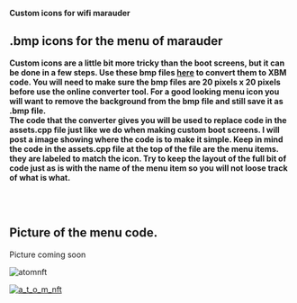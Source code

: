 <b>Custom icons for wifi marauder</b>

## .bmp icons for the menu of marauder

<b>Custom icons are a little bit more tricky than the boot screens, but it can be done in a few steps. Use these bmp files <a href=https://www.imageconvert.org/bmp-to-xbm>here</a> to convert them to XBM code.
You will need to make sure the bmp files are 20 pixels x 20 pixels before use the online converter tool. For a good looking menu icon you will want to remove the background from the bmp file and still save it as .bmp file. <br> The code that the converter gives you will be used to replace code in the assets.cpp file just like we do when making custom boot screens. I will post a image showing where the code is to make it simple. Keep in mind the code in the assets.cpp file at the top of the file are the menu items. they are labeled to match the icon. Try to keep the layout of the full bit of code just as is with the name of the menu item so you will not loose track of what is what. </b>

<br> <br>
## Picture of the menu code.
<p>Picture coming soon</p>

<p align="left"> <img src="https://komarev.com/ghpvc/?username=atomnft&label=Profile%20views&color=0e75b6&style=flat" alt="atomnft" /> </p>

<p align="left"> <a href="https://twitter.com/a_t_o_m_nft" target="blank"><img src="https://img.shields.io/twitter/follow/a_t_o_m_nft?logo=twitter&style=for-the-badge" alt="a_t_o_m_nft" /></a> </p>



